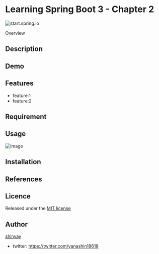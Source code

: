 # Learning Spring Boot 3 - Chapter 2

![start.spring.io](https://user-images.githubusercontent.com/3072734/218419407-bf23f769-f8fd-49f9-9865-58cb52ee6e17.png)

Overview

## Description

## Demo

## Features

- feature:1
- feature:2

## Requirement

## Usage

![image](https://user-images.githubusercontent.com/3072734/218420828-72abf726-3131-4d1c-83b4-b530ffee9183.png)


## Installation

## References

## Licence

Released under the [MIT license](https://gist.githubusercontent.com/shinyay/56e54ee4c0e22db8211e05e70a63247e/raw/34c6fdd50d54aa8e23560c296424aeb61599aa71/LICENSE)

## Author

[shinyay](https://github.com/shinyay)
- twitter: https://twitter.com/yanashin18618
